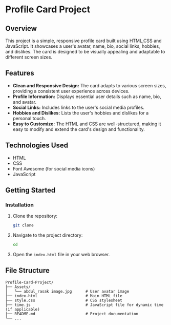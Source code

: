 # Profile Card Project

## Overview

This project is a simple, responsive profile card built using HTML,CSS and JavaScript. It showcases a user's avatar, name, bio, social links, hobbies, and dislikes. The card is designed to be visually appealing and adaptable to different screen sizes.

## Features

*   **Clean and Responsive Design:** The card adapts to various screen sizes, providing a consistent user experience across devices.
*   **Profile Information:** Displays essential user details such as name, bio, and avatar.
*   **Social Links:** Includes links to the user's social media profiles.
*   **Hobbies and Dislikes:** Lists the user's hobbies and dislikes for a personal touch.
*   **Easy to Customize:** The HTML and CSS are well-structured, making it easy to modify and extend the card's design and functionality.

## Technologies Used

*   HTML
*   CSS
*   Font Awesome (for social media icons)
*   JavaScript

## Getting Started

### Installation

1.  Clone the repository:

    ```bash
    git clone 
    ```

2.  Navigate to the project directory:

    ```bash
    cd 
    ```

3.  Open the `index.html` file in your web browser.


## File Structure

```
Profile-Card-Project/
├── Assets/
│   └── abdul_rasak image.jpg      # User avatar image
├── index.html                     # Main HTML file
├── style.css                      # CSS stylesheet
├── time.js                        # JavaScript file for dynamic time (if applicable)
├── README.md                      # Project documentation
└── ...
```
